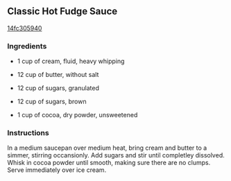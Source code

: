 ## Classic Hot Fudge Sauce

[14fc305940](http://www.food.com/recipe/classic-hot-fudge-sauce-409483)

### Ingredients

 - 1 cup of cream, fluid, heavy whipping

 - 12 cup of butter, without salt

 - 12 cup of sugars, granulated

 - 12 cup of sugars, brown

 - 1 cup of cocoa, dry powder, unsweetened

### Instructions

In a medium saucepan over medium heat, bring cream and butter to a simmer, stirring occansionly. Add sugars and stir until completley dissolved. Whisk in cocoa powder until smooth, making sure there are no clumps. Serve immediately over ice cream.